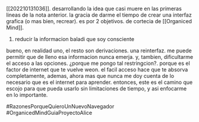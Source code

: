 [[202210131036]]. desarrollando la idea que casi muere en las primeras lineas de la nota anterior. la gracia de darme el tiempo de crear una interfaz grafica (o mas bien, recrear). es por 2 objetivos. de cortecia de [[Organiced Mind]].

1) reducir la informacion baladi que soy consciente

bueno, en realidad uno, el resto son derivaciones. una reinterfaz. me puede permitir que de lleno esa informacion nunca emerja. y, tambien, dificultarme el acceso a las opciones. ¿porque me pongo tal restringcion?. porque es el factor de internet que te vuelve weon. el facil acceso hace que te absorva completamente, ademas, ahora mas que nunca me doy cuenta de lo necesario que es el internet para aprender. entonces, este es el camino que escojo para que pueda usarlo sin limitaciones de tiempo, y asi enfocarme en lo importante.


#RazonesPorqueQuieroUnNuevoNavegador
#OrganicedMindGuiaProyectoAlice
